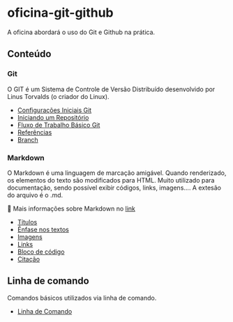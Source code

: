 # oficina-git-github

A oficina abordará o uso do Git e Github na prática.

## Conteúdo

### Git
O GIT é um Sistema de Controle de Versão Distribuído desenvolvido por Linus Torvalds (o criador do Linux).

- [Configurações Iniciais Git](docs/git/configuracores-iniciais-git.md)
- [Iniciando um Repositório](docs/git/iniciando-repositorio.md)
- [Fluxo de Trabalho Básico Git](docs/git/fluxo-trabalho-basico-git.md)
- [Referências](docs/referencias.md)
- [Branch](docs/git/branch.md)

### Markdown

O Markdown é uma linguagem de marcação amigável. Quando renderizado, os elementos do texto são modificados para HTML. Muito utilizado para documentação, sendo possível exibir códigos, links, imagens....
A extesão do arquivo é o .md.

🔗 Mais informações sobre Markdown no [link](https://www.markdownguide.org/basic-syntax/)
- [Títulos](docs/markdown/titulos.md)
- [Ênfase nos textos](docs/markdown/enfase-textos.md)
- [Imagens](docs/markdown/imagens.md)
- [Links](docs/markdown/links.md)
- [Bloco de código](docs/markdown/bloco-codigo.md)
- [Citação](docs/markdown/citacao.md)

## Linha de comando
Comandos básicos utilizados via linha de comando.

- [Linha de Comando](docs/git/linha-de-comando.md)
  